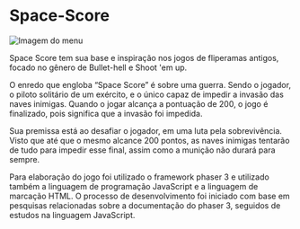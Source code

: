 # Space-Score
![Imagem do menu](https://github.com/JairoRivers/Space-Score/assets/88988394/2c6c7a1d-c30a-4e88-8792-4d7090905fe1)

Space Score tem sua base e inspiração nos jogos de fliperamas antigos, focado no gênero de Bullet-hell e Shoot 'em up.

O enredo que engloba “Space Score” é sobre uma guerra. Sendo o jogador, o piloto solitário de um exército, e o único capaz de impedir a invasão das naves inimigas. Quando o jogar alcança a pontuação de 200, o jogo é finalizado, pois significa que a invasão foi impedida.

Sua premissa está ao desafiar o jogador, em uma luta pela sobrevivência. Visto que até que o mesmo alcance 200 pontos, as naves inimigas tentarão de tudo para impedir esse final, assim como a munição não durará para sempre.

Para elaboração do jogo foi utilizado o framework phaser 3 e utilizado também a linguagem de programação JavaScript e a linguagem de marcação HTML. O processo de desenvolvimento foi iniciado com base em pesquisas relacionadas sobre a documentação do phaser 3, seguidos de estudos na linguagem JavaScript.
